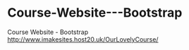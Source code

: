 # Course-Website---Bootstrap
Course Website - Bootstrap
http://www.imakesites.host20.uk/OurLovelyCourse/
